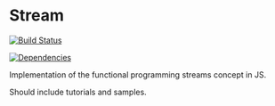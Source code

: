 # Stream

[![Build Status](https://travis-ci.org/abdulapopoola/Stream.svg?branch=master)](https://travis-ci.org/abdulapopoola/Stream)

[![Dependencies](https://david-dm.org/abdulapopoola/Stream.svg)](https://david-dm.org/abdulapopoola/Stream.svg)

Implementation of the functional programming streams concept in JS.

Should include tutorials and samples.
